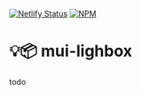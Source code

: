 [![Netlify Status](https://api.netlify.com/api/v1/badges/b2f64076-49bf-4159-9908-5136c97082d1/deploy-status)](https://app.netlify.com/sites/mui-lightbox/deploys)
[![NPM](https://badgen.net/npm/v/mui-lightbox)](https://www.npmjs.com/package/mui-lightbox)

# 💡📦 mui-lighbox

todo 
